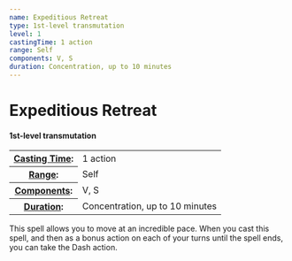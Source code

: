 ```yaml
---
name: Expeditious Retreat
type: 1st-level transmutation
level: 1
castingTime: 1 action
range: Self
components: V, S
duration: Concentration, up to 10 minutes
---
```


Expeditious Retreat
===================

#### 1st-level transmutation

<table cellspacing="0" class="statBlock"><tbody><tr><th><a href="/srd/spellcasting/castingASpell.htm#castingtime">Casting Time</a>:</th><td>1 action</td></tr><tr><th><a href="/srd/spellcasting/castingASpell.htm#range">Range</a>:</th><td>Self</td></tr><tr><th><a href="/srd/spellcasting/castingASpell.htm#components">Components</a>:</th><td>V, S</td></tr><tr><th><a href="/srd/spellcasting/castingASpell.htm#duration">Duration</a>:</th><td>Concentration, up to 10 minutes</td></tr></tbody></table>

This spell allows you to move at an incredible pace. When you cast this spell, and then as a bonus action on each of your turns until the spell ends, you can take the Dash action.